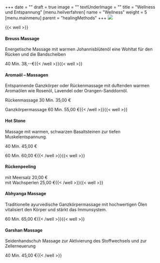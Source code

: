 +++
date = ""
draft = true
image = ""
textUnderImage = ""
title = "Wellness und Entspannung"
[menu.heilverfahren]
name = "Wellness"
weight = 5
[menu.mainmenu]
parent = "healingMethods"
+++
![](/images/wellness.jpg)

{{< well >}}

#### Breuss Massage

Energetische Massage mit warmen Johannisblütenöl eine Wohltat für den Rücken und die Bandscheiben

40 Min. 38,--€{{< /well >}}{{< well >}}

#### Aromaöl – Massagen

Entspannende Ganzkörper oder Rückenmassage mit duftenden warmen Aromaölen wie Rosenöl, Lavendel oder Orangen-Sanddornöl.

Rückenmassage 30 Min. 35,00 €

Ganzkörpermassage 60 Min. 55,00 €{{< /well >}}{{< well >}}

#### Hot Stone

Massage mit warmen, schwarzen Basaltsteinen zur tiefen Muskelentspannung.

40 Min. 45,00 €

60 Min. 60,00 €{{< /well >}}{{< well >}}

#### Rückenpeeling

mit Meersalz 20,00 €  
mit Wachsperlen 25,00 €{{< /well >}}{{< well >}}

#### Abhyanga Massage

Traditionelle ayurvedische Ganzkörpermassage mit hochwertigen Ölen vitalisiert den Körper und stärkt das Immunsystem.

60 Min. 65,00 €{{< /well >}}{{< well >}}

#### Garshan Massage

Seidenhandschuh Massage zur Aktivierung des Stoffwechsels und zur Zellerneuerung

40 Min. 45,00 €{{< /well >}}